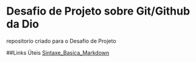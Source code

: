 # Desafio de Projeto sobre Git/Github da Dio
repositorio criado para o Desafio de Projeto


##Links Úteis
[Sintaxe_Basica_Markdown](https://www.markdownguide.org/basic-syntax/)
